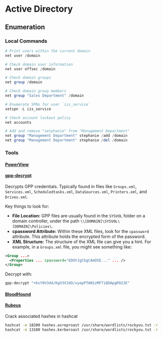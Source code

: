 # Active Directory

## Enumeration

### Local Commands

```powershell
# Print users within the current domain
net user /domain

# Check domain user information
net user offsec /domain

# Check domain groups
net group /domain

# Check domain group members
net group "Sales Department" /domain

# Enumerate SPNs for user `iis_service`
setspn -L iis_service

# Check account lockout policy
net accounts

# Add and remove "setphanie" from "Management Department"
net group "Management Department" stephanie /add /domain
net group "Management Department" stephanie /del /domain
```

### Tools

#### [PowerView](0%20Tools/PowerView.md)

#### [gpp-decrypt](0%20Tools/gpp-decrypt.md)

Decrypts GPP credentials. Typically found in files like `Groups.xml`, `Services.xml`, `Scheduledtasks.xml`, `DataSources.xml`, `Printers.xml`, and `Drives.xml`.

Key things to look for:

- **File Location:** GPP files are usually found in the `SYSVOL` folder on a domain controller, under the path `\\[DOMAIN]\SYSVOL\[DOMAIN]\Policies\`.
- **cpassword Attribute:** Within these XML files, look for the `cpassword` attribute. This attribute holds the encrypted form of the password.
- **XML Structure:** The structure of the XML file can give you a hint. For example, in a `Groups.xml` file, you might see something like:

```xml
<Group ...>
  <Properties ... cpassword="EDUYJgCbgCAmO5E..." ... />
</Group>
```

Decrypt with:

```bash
gpp-decrypt "+bsY0V3d4/KgX3VJdO/vyepPfAN1zMFTiQDApgR92JE"
```

#### [BloodHound](0%20Tools/BloodHound.md)

#### [Rubeus](0%20Tools/Local/Rubeus.md)

Crack associated hashes in hashcat

```bash
hashcat -m 18200 hashes.asreproast /usr/share/wordlists/rockyou.txt -r /usr/share/hashcat/rules/best64.rule --force
hashcat -m 13100 hashes.kerberoast /usr/share/wordlists/rockyou.txt -r /usr/share/hashcat/rules/best64.rule --force
```
